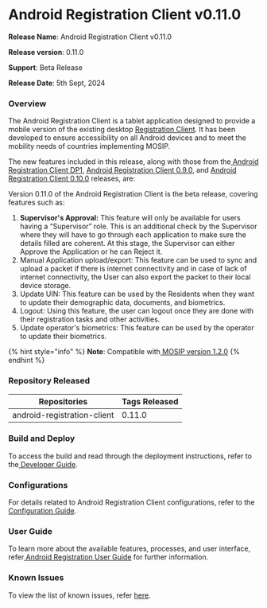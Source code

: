 # Android Registration Client v0.11.0

**Release Name**: Android Registration Client v0.11.0

**Release version**: 0.11.0

**Support**: Beta Release

**Release Date**: 5th Sept, 2024

### **Overview**

The Android Registration Client is a tablet application designed to provide a mobile version of the existing desktop [Registration Client](https://docs.mosip.io/1.2.0/modules/registration-client).  It has been developed to ensure accessibility on all Android devices and to meet the mobility needs of countries implementing MOSIP.

The new features included in this release, along with those from the[ Android Registration Client DP1](https://docs.mosip.io/1.2.0/releases/release-notes-android-reg-client-dp1), [ Android Registration Client 0.9.0](https://docs.mosip.io/1.2.0/releases/release-notes-android-reg-client-0.9.0), and [Android Registration Client 0.10.0](https://docs.mosip.io/1.2.0/releases/android-registration-client-v0.10.0) releases, are:

Version 0.11.0 of the Android Registration Client is the beta release, covering features such as:

1. **Supervisor's Approval:** This feature will only be available for users having a “Supervisor” role. This is an additional check by the Supervisor where they will have to go through each application to make sure the details filled are coherent. At this stage, the Supervisor can either Approve the Application or he can Reject it.
2. Manual Application upload/export: This feature can be used to sync and upload a packet if there is internet connectivity and in case of lack of internet connectivity, the User can also export the packet to their local device storage.
3. Update UIN: This feature can be used by the Residents when they want to update their demographic data, documents, and biometrics.
4. Logout: Using this feature, the user can logout once they are done with their registration tasks and other activities.
5. Update operator's biometrics: This feature can be used by the operator to update their biometrics.

{% hint style="info" %}
**Note**: Compatible with[ MOSIP version 1.2.0](https://docs.mosip.io/1.2.0/releases/release-notes)
{% endhint %}

### **Repository Released**

| **Repositories**            | **Tags Released** |
| --------------------------- | ----------------- |
| android-registration-client | 0.11.0            |

### **Build and Deploy**

To access the build and read through the deployment instructions, refer to the[ Developer Guide](https://docs.mosip.io/1.2.0/modules/android-registration-client/android-registration-client-developer-guide).

### **Configurations**

For details related to Android Registration Client configurations, refer to the[ Configuration Guide](https://docs.mosip.io/1.2.0/modules/android-registration-client/android-registration-client-configuration).

### **User Guide**

To learn more about the available features, processes, and user interface, refer[ Android Registration User Guide](https://docs.mosip.io/1.2.0/modules/android-registration-client/android-registration-client-user-guide) for further information.

### **Known Issues**

To view the list of known issues, refer [here](https://mosip.atlassian.net/issues/RCF-969?jql=parent%3Drcf-31%20and%20issuetype%3Dbug\[%E2%80%A6]closed%2C%20Canceled%29%20and%20labels%21%3DARC\_Real\_Device).&#x20;

